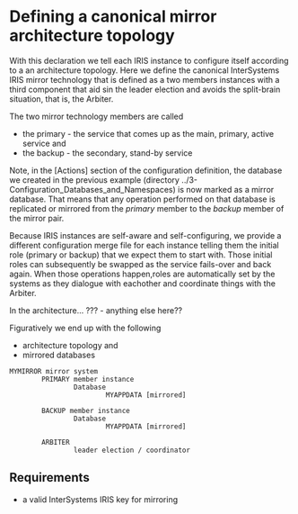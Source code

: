 # Defining a canonical mirror architecture topology

With this declaration we tell each IRIS instance to configure itself according to a an architecture topology.
Here we define the canonical InterSystems IRIS mirror technology that is defined as a two members instances with a third component that aid sin the leader election and avoids the split-brain situation, that is, the Arbiter.

The two mirror technology members are called
- the primary - the service that comes up as the main, primary, active service and
- the backup - the secondary, stand-by service


Note, in the [Actions] section of the configuration definition, the database we created in the previous example (directory ../3-Configuration_Databases_and_Namespaces) is now marked as a mirror database. That means that any operation performed on that database is replicated or mirrored from the *primary* member to the *backup* member of the mirror pair.

Because IRIS instances are self-aware and self-configuring, we provide a different configuration merge file for each instance telling them the initial role (primary or backup) that we expect them to start with. Those initial roles can subsequently be swapped as the service fails-over and back again. When those operations happen,roles are automatically set by the systems as they dialogue with eachother and coordinate things with the Arbiter.

In the architecture... ??? - anything else here??


Figuratively we end up with the following
- architecture topology and
- mirrored databases

```
MYMIRROR mirror system 
        PRIMARY member instance
                Database                        
                        MYAPPDATA [mirrored]

        BACKUP member instance
                Database                        
                        MYAPPDATA [mirrored] 

        ARBITER
                leader election / coordinator
```
## Requirements
- a valid InterSystems IRIS key for mirroring

